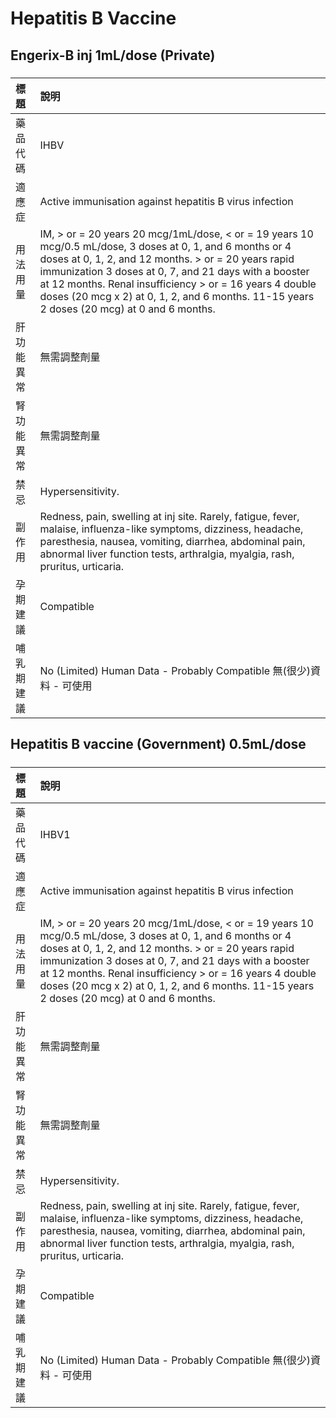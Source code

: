 # Hepatitis B Vaccine

## Engerix-B inj 1mL/dose (Private)

##### 

| 標題       | 說明                                                                                                                                                                                                                                                                                                                                                                                |
|:-----------|:------------------------------------------------------------------------------------------------------------------------------------------------------------------------------------------------------------------------------------------------------------------------------------------------------------------------------------------------------------------------------------|
| 藥品代碼   | IHBV                                                                                                                                                                                                                                                                                                                                                                                |
| 適應症     | Active immunisation against hepatitis B virus infection                                                                                                                                                                                                                                                                                                                             |
| 用法用量   | IM, > or = 20 years 20 mcg/1mL/dose, < or = 19 years 10 mcg/0.5 mL/dose, 3 doses at 0, 1, and 6 months or 4 doses at 0, 1, 2, and 12 months. > or = 20 years rapid immunization 3 doses at 0, 7, and 21 days with a booster at 12 months. Renal insufficiency > or = 16 years 4 double doses (20 mcg x 2) at 0, 1, 2, and 6 months. 11-15 years 2 doses (20 mcg) at 0 and 6 months. |
| 肝功能異常 | 無需調整劑量                                                                                                                                                                                                                                                                                                                                                                        |
| 腎功能異常 | 無需調整劑量                                                                                                                                                                                                                                                                                                                                                                        |
| 禁忌       | Hypersensitivity.                                                                                                                                                                                                                                                                                                                                                                   |
| 副作用     | Redness, pain, swelling at inj site. Rarely, fatigue, fever, malaise, influenza-like symptoms, dizziness, headache, paresthesia, nausea, vomiting, diarrhea, abdominal pain, abnormal liver function tests, arthralgia, myalgia, rash, pruritus, urticaria.                                                                                                                         |
| 孕期建議   | Compatible                                                                                                                                                                                                                                                                                                                                                                          |
| 哺乳期建議 | No (Limited) Human Data - Probably Compatible 無(很少)資料 - 可使用                                                                                                                                                                                                                                                                                                                 |

## Hepatitis B vaccine (Government) 0.5mL/dose

##### 

| 標題       | 說明                                                                                                                                                                                                                                                                                                                                                                                |
|:-----------|:------------------------------------------------------------------------------------------------------------------------------------------------------------------------------------------------------------------------------------------------------------------------------------------------------------------------------------------------------------------------------------|
| 藥品代碼   | IHBV1                                                                                                                                                                                                                                                                                                                                                                               |
| 適應症     | Active immunisation against hepatitis B virus infection                                                                                                                                                                                                                                                                                                                             |
| 用法用量   | IM, > or = 20 years 20 mcg/1mL/dose, < or = 19 years 10 mcg/0.5 mL/dose, 3 doses at 0, 1, and 6 months or 4 doses at 0, 1, 2, and 12 months. > or = 20 years rapid immunization 3 doses at 0, 7, and 21 days with a booster at 12 months. Renal insufficiency > or = 16 years 4 double doses (20 mcg x 2) at 0, 1, 2, and 6 months. 11-15 years 2 doses (20 mcg) at 0 and 6 months. |
| 肝功能異常 | 無需調整劑量                                                                                                                                                                                                                                                                                                                                                                        |
| 腎功能異常 | 無需調整劑量                                                                                                                                                                                                                                                                                                                                                                        |
| 禁忌       | Hypersensitivity.                                                                                                                                                                                                                                                                                                                                                                   |
| 副作用     | Redness, pain, swelling at inj site. Rarely, fatigue, fever, malaise, influenza-like symptoms, dizziness, headache, paresthesia, nausea, vomiting, diarrhea, abdominal pain, abnormal liver function tests, arthralgia, myalgia, rash, pruritus, urticaria.                                                                                                                         |
| 孕期建議   | Compatible                                                                                                                                                                                                                                                                                                                                                                          |
| 哺乳期建議 | No (Limited) Human Data - Probably Compatible 無(很少)資料 - 可使用                                                                                                                                                                                                                                                                                                                 |


